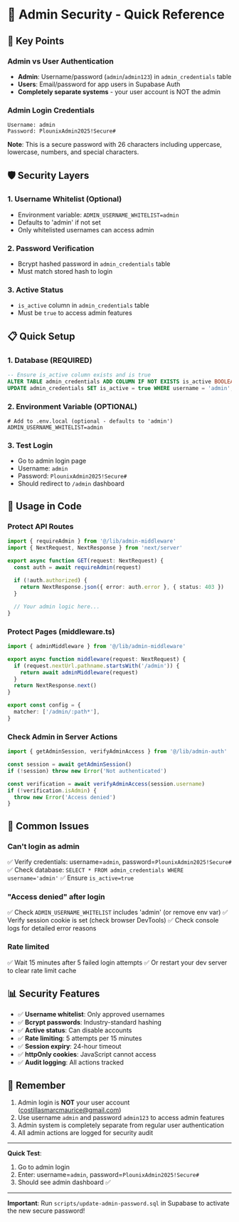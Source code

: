 # 🔐 Admin Security - Quick Reference

## 🎯 Key Points

### Admin vs User Authentication
- **Admin**: Username/password (`admin`/`admin123`) in `admin_credentials` table
- **Users**: Email/password for app users in Supabase Auth
- **Completely separate systems** - your user account is NOT the admin

### Admin Login Credentials
```
Username: admin
Password: PlounixAdmin2025!Secure#
```

**Note**: This is a secure password with 26 characters including uppercase, lowercase, numbers, and special characters.

## 🛡️ Security Layers

### 1. Username Whitelist (Optional)
- Environment variable: `ADMIN_USERNAME_WHITELIST=admin`
- Defaults to 'admin' if not set
- Only whitelisted usernames can access admin

### 2. Password Verification
- Bcrypt hashed password in `admin_credentials` table
- Must match stored hash to login

### 3. Active Status
- `is_active` column in `admin_credentials` table
- Must be `true` to access admin features

## 📋 Quick Setup

### 1. Database (REQUIRED)
```sql
-- Ensure is_active column exists and is true
ALTER TABLE admin_credentials ADD COLUMN IF NOT EXISTS is_active BOOLEAN DEFAULT true;
UPDATE admin_credentials SET is_active = true WHERE username = 'admin';
```

### 2. Environment Variable (OPTIONAL)
```env
# Add to .env.local (optional - defaults to 'admin')
ADMIN_USERNAME_WHITELIST=admin
```

### 3. Test Login
- Go to admin login page
- Username: `admin`
- Password: `PlounixAdmin2025!Secure#`
- Should redirect to `/admin` dashboard

## 🔧 Usage in Code

### Protect API Routes
```typescript
import { requireAdmin } from '@/lib/admin-middleware'
import { NextRequest, NextResponse } from 'next/server'

export async function GET(request: NextRequest) {
  const auth = await requireAdmin(request)
  
  if (!auth.authorized) {
    return NextResponse.json({ error: auth.error }, { status: 403 })
  }

  // Your admin logic here...
}
```

### Protect Pages (middleware.ts)
```typescript
import { adminMiddleware } from '@/lib/admin-middleware'

export async function middleware(request: NextRequest) {
  if (request.nextUrl.pathname.startsWith('/admin')) {
    return await adminMiddleware(request)
  }
  return NextResponse.next()
}

export const config = {
  matcher: ['/admin/:path*'],
}
```

### Check Admin in Server Actions
```typescript
import { getAdminSession, verifyAdminAccess } from '@/lib/admin-auth'

const session = await getAdminSession()
if (!session) throw new Error('Not authenticated')

const verification = await verifyAdminAccess(session.username)
if (!verification.isAdmin) {
  throw new Error('Access denied')
}
```

## 🚨 Common Issues

### Can't login as admin
✅ Verify credentials: username=`admin`, password=`PlounixAdmin2025!Secure#`
✅ Check database: `SELECT * FROM admin_credentials WHERE username='admin'`
✅ Ensure `is_active=true`

### "Access denied" after login
✅ Check `ADMIN_USERNAME_WHITELIST` includes 'admin' (or remove env var)
✅ Verify session cookie is set (check browser DevTools)
✅ Check console logs for detailed error reasons

### Rate limited
✅ Wait 15 minutes after 5 failed login attempts
✅ Or restart your dev server to clear rate limit cache

## 📊 Security Features

- ✅ **Username whitelist**: Only approved usernames
- ✅ **Bcrypt passwords**: Industry-standard hashing
- ✅ **Active status**: Can disable accounts
- ✅ **Rate limiting**: 5 attempts per 15 minutes
- ✅ **Session expiry**: 24-hour timeout
- ✅ **httpOnly cookies**: JavaScript cannot access
- ✅ **Audit logging**: All actions tracked

## 🎯 Remember

1. Admin login is **NOT** your user account (costillasmarcmaurice@gmail.com)
2. Use username `admin` and password `admin123` to access admin features
3. Admin system is completely separate from regular user authentication
4. All admin actions are logged for security audit

---

**Quick Test**: 
1. Go to admin login
2. Enter: username=`admin`, password=`PlounixAdmin2025!Secure#`
3. Should see admin dashboard ✅

---

**Important**: Run `scripts/update-admin-password.sql` in Supabase to activate the new secure password!
